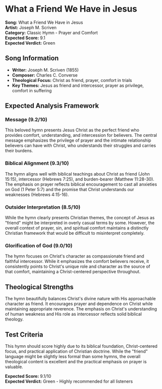 # What a Friend We Have in Jesus

**Song:** What a Friend We Have in Jesus  
**Artist:** Joseph M. Scriven  
**Category:** Classic Hymn - Prayer and Comfort  
**Expected Score:** 9.1  
**Expected Verdict:** Green  

## Song Information
- **Writer:** Joseph M. Scriven (1855)
- **Composer:** Charles C. Converse
- **Theological Focus:** Christ as friend, prayer, comfort in trials
- **Key Themes:** Jesus as friend and intercessor, prayer as privilege, comfort in suffering

## Expected Analysis Framework

### Message (9.2/10)
This beloved hymn presents Jesus Christ as the perfect friend who provides comfort, understanding, and intercession for believers. The central message emphasizes the privilege of prayer and the intimate relationship believers can have with Christ, who understands their struggles and carries their burdens.

### Biblical Alignment (9.3/10)
The hymn aligns well with biblical teachings about Christ as friend (John 15:15), intercessor (Hebrews 7:25), and burden-bearer (Matthew 11:28-30). The emphasis on prayer reflects biblical encouragement to cast all anxieties on God (1 Peter 5:7) and the promise that Christ understands our weaknesses (Hebrews 4:15-16).

### Outsider Interpretation (8.5/10)
While the hymn clearly presents Christian themes, the concept of Jesus as "friend" might be interpreted in overly casual terms by some. However, the overall context of prayer, sin, and spiritual comfort maintains a distinctly Christian framework that would be difficult to misinterpret completely.

### Glorification of God (9.0/10)
The hymn focuses on Christ's character as compassionate friend and faithful intercessor. While it emphasizes the comfort believers receive, it consistently points to Christ's unique role and character as the source of that comfort, maintaining a Christ-centered perspective throughout.

## Theological Strengths
The hymn beautifully balances Christ's divine nature with His approachable character as friend. It encourages prayer and dependence on Christ while maintaining appropriate reverence. The emphasis on Christ's understanding of human weakness and His role as intercessor reflects solid biblical theology.

## Test Criteria
This hymn should score highly due to its biblical foundation, Christ-centered focus, and practical application of Christian doctrine. While the "friend" language might be slightly less formal than some hymns, the overall theological content is excellent and the practical emphasis on prayer is valuable.

**Expected Score:** 9.1/10  
**Expected Verdict:** Green - Highly recommended for all listeners
